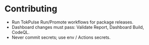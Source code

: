 # Contributing
- Run TokPulse Run/Promote workflows for package releases.
- Dashboard changes must pass: Validate Report, Dashboard Build, CodeQL.
- Never commit secrets; use env / Actions secrets.
